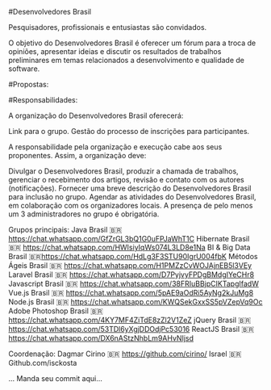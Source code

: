 
#Desenvolvedores Brasil

Pesquisadores, profissionais e entusiastas são convidados.

O objetivo do Desenvolvedores Brasil é oferecer um fórum para a troca de opiniões, apresentar ideias e discutir os resultados de trabalhos preliminares em temas relacionados a desenvolvimento e qualidade de software.

#Propostas:

#Responsabilidades:

A organização do Desenvolvedores Brasil oferecerá:

Link para o grupo.
Gestão do processo de inscrições para participantes.

A responsabilidade pela organização e execução cabe aos seus proponentes. Assim, a organização deve:

Divulgar o Desenvolvedores Brasil, produzir a chamada de trabalhos, gerenciar o recebimento dos artigos, revisão e contato com os autores (notificações). Fornecer uma breve descrição do Desenvolvedores Brasil para inclusão no grupo. Agendar as atividades do Desenvolvedores Brasil, em colaboração com os organizadores locais. A presença de pelo menos um 3 administradores no grupo é obrigatória.

Grupos principais:
Java Brasil 🇧🇷 https://chat.whatsapp.com/GfZrGL3bQ1G0uFPJaWhT1C
Hibernate Brasil 🇧🇷 https://chat.whatsapp.com/HWIsiyIqWs074L3LD8e1Na
BI & Big Data Brasil 🇧🇷https://chat.whatsapp.com/HdLg3F3STU90IgrU004fbK
Métodos Ágeis Brasil 🇧🇷 https://chat.whatsapp.com/H1PMZzCvWOJAjnEB5l3VEy
Laravel Brasil 🇧🇷 https://chat.whatsapp.com/D7PyjvyFPDgBMdgIYeCHr8
Javascript Brasil 🇧🇷 https://chat.whatsapp.com/38FRIuBBjpCIKTapgIfadW
Vue.js Brasil 🇧🇷 https://chat.whatsapp.com/5pAE9aOdRi5AyNg2kJuMg8
Node.js Brasil 🇧🇷 https://chat.whatsapp.com/KWQSekGxxSS5pVZepVq9Oc
Adobe Photoshop Brasil 🇧🇷 https://chat.whatsapp.com/4KY7MF4ZiTdE8zZl2V1ZeZ
jQuery Brasil 🇧🇷 https://chat.whatsapp.com/53TDl6yXgjDDOdjPc53016
ReactJS Brasil 🇧🇷 https://chat.whatsapp.com/DX6nAStzNhbLm9AHvNIjsd

Coordenação:
Dagmar Cirino 🇧🇷 https://github.com/cirino/
Israel 🇧🇷 Github.com/isckosta

... Manda seu commit aqui...
